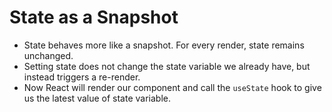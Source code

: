 # State as a Snapshot

- State behaves more like a snapshot. For every render, state remains unchanged.
- Setting state does not change the state variable we already have, but instead triggers a re-render.
- Now React will render our component and call the `useState` hook to give us the latest value of state variable.
